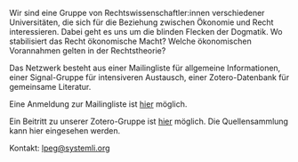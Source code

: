 Wir sind eine Gruppe von Rechtswissenschaftler:innen verschiedener Universitäten, die sich für die Beziehung zwischen Ökonomie und Recht interessieren. Dabei geht es uns um die blinden Flecken der Dogmatik. Wo stabilisiert das Recht ökonomische Macht? Welche ökonomischen Vorannahmen gelten in der Rechtstheorie? 

Das Netzwerk besteht aus einer Mailingliste für allgemeine Informationen, einer Signal-Gruppe für intensiveren Austausch, einer Zotero-Datenbank für gemeinsame Literatur. 

Eine Anmeldung zur Mailingliste ist [hier](https://lists.posteo.de/listinfo/lpegermany) möglich.

Ein Beitritt zu unserer Zotero-Gruppe ist [hier](https://www.zotero.org/groups/4394373/law__political_economy) möglich. Die Quellensammlung kann hier eingesehen werden.

Kontakt: lpeg@systemli.org 
